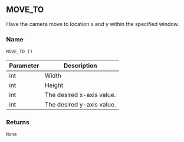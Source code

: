 ## MOVE\_TO

Have the camera move to location x and y within the specified window.


### Name

`MOVE_TO ()`


| Parameter | Description                |
| --------- | -------------------------- |
| int       | Width                      |
| int       | Height                     |
| int       | The desired  x-axis value. |
| int       | The desired  y-axis value. |


### Returns

`None`